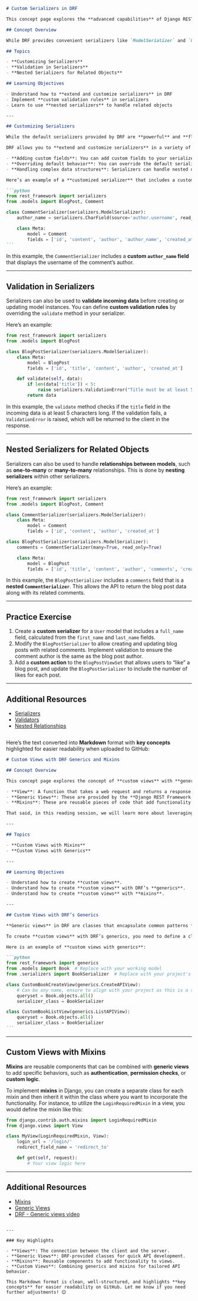 ````markdown
# Custom Serializers in DRF

This concept page explores the **advanced capabilities** of Django REST Framework (DRF) serializers. It covers how to create **custom serializers** that handle **complex data structures**, implement **custom validation rules**, and nest serializers for **related objects**.

## Concept Overview

While DRF provides convenient serializers like `ModelSerializer` and `HyperlinkedModelSerializer`, building **custom serializers** offers greater **flexibility** and **control** over data representation and validation. This concept explores **advanced customization techniques**, enabling you to tailor serializers to your specific API requirements and handle **intricate data structures** with ease.

## Topics

- **Customizing Serializers**
- **Validation in Serializers**
- **Nested Serializers for Related Objects**

## Learning Objectives

- Understand how to **extend and customize serializers** in DRF
- Implement **custom validation rules** in serializers
- Learn to use **nested serializers** to handle related objects

---

## Customizing Serializers

While the default serializers provided by DRF are **powerful** and **flexible**, there are often cases where you need to **customize** the serialization and deserialization process to meet the specific requirements of your API.

DRF allows you to **extend and customize serializers** in a variety of ways, such as:

- **Adding custom fields**: You can add custom fields to your serializer that are not directly mapped to model fields.
- **Overriding default behavior**: You can override the default serialization and deserialization logic to implement custom logic.
- **Handling complex data structures**: Serializers can handle nested data structures, such as **one-to-many** or **many-to-many** relationships.

Here’s an example of a **customized serializer** that includes a custom field:

```python
from rest_framework import serializers
from .models import BlogPost, Comment

class CommentSerializer(serializers.ModelSerializer):
    author_name = serializers.CharField(source='author.username', read_only=True)

    class Meta:
        model = Comment
        fields = ['id', 'content', 'author', 'author_name', 'created_at']
```
````

In this example, the `CommentSerializer` includes a **custom `author_name` field** that displays the username of the comment’s author.

---

## Validation in Serializers

Serializers can also be used to **validate incoming data** before creating or updating model instances. You can define **custom validation rules** by overriding the `validate` method in your serializer.

Here’s an example:

```python
from rest_framework import serializers
from .models import BlogPost

class BlogPostSerializer(serializers.ModelSerializer):
    class Meta:
        model = BlogPost
        fields = ['id', 'title', 'content', 'author', 'created_at']

    def validate(self, data):
        if len(data['title']) < 5:
            raise serializers.ValidationError("Title must be at least 5 characters long.")
        return data
```

In this example, the `validate` method checks if the `title` field in the incoming data is at least 5 characters long. If the validation fails, a `ValidationError` is raised, which will be returned to the client in the response.

---

## Nested Serializers for Related Objects

Serializers can also be used to handle **relationships between models**, such as **one-to-many** or **many-to-many** relationships. This is done by **nesting serializers** within other serializers.

Here’s an example:

```python
from rest_framework import serializers
from .models import BlogPost, Comment

class CommentSerializer(serializers.ModelSerializer):
    class Meta:
        model = Comment
        fields = ['id', 'content', 'author', 'created_at']

class BlogPostSerializer(serializers.ModelSerializer):
    comments = CommentSerializer(many=True, read_only=True)

    class Meta:
        model = BlogPost
        fields = ['id', 'title', 'content', 'author', 'comments', 'created_at']
```

In this example, the `BlogPostSerializer` includes a `comments` field that is a **nested `CommentSerializer`**. This allows the API to return the blog post data along with its related comments.

---

## Practice Exercise

1. Create a **custom serializer** for a `User` model that includes a `full_name` field, calculated from the `first_name` and `last_name` fields.
2. Modify the `BlogPostSerializer` to allow creating and updating blog posts with related comments. Implement validation to ensure the comment author is the same as the blog post author.
3. Add a **custom action** to the `BlogPostViewSet` that allows users to “like” a blog post, and update the `BlogPostSerializer` to include the number of likes for each post.

---

## Additional Resources

- [Serializers](https://intranet.alxswe.com/rltoken/crI4OhAr0ifRyh2OfMvLyA)
- [Validators](https://intranet.alxswe.com/rltoken/0EQbXA3-f_MA7WlvaYq6tA)
- [Nested Relationships](https://intranet.alxswe.com/rltoken/dLoq3CmMg73hys3jvPgT0Q)

```

```

Here’s the text converted into **Markdown** format with **key concepts** highlighted for easier readability when uploaded to GitHub:

````markdown
# Custom Views with DRF Generics and Mixins

## Concept Overview

This concept page explores the concept of **custom views** with **generics** and **mixins**. Before we dive into it, let’s remind ourselves what these terms mean.

- **View**: A function that takes a web request and returns a response. Basically, the connection between the client and the server.
- **Generic Views**: These are provided by the **Django REST Framework (DRF)** and allow you to quickly build API views that map closely to the database models.
- **Mixins**: These are reusable pieces of code that add functionality to views. Instead of directly defining methods like `.get()` or `.post()` in your views, you can use these mixins to add specific actions.

That said, in this reading session, we will learn more about leveraging **generics** and **mixins** on **custom views**.

---

## Topics

- **Custom Views with Mixins**
- **Custom Views with Generics**

---

## Learning Objectives

- Understand how to create **custom views**.
- Understand how to create **custom views** with DRF’s **generics**.
- Understand how to create **custom views** with **mixins**.

---

## Custom Views with DRF’s Generics

**Generic views** in DRF are classes that encapsulate common patterns for **CRUD (Create, Read, Update, Delete)** operations. These views provide default implementations for handling HTTP methods like `GET`, `POST`, `PUT`, `PATCH`, and `DELETE`. They abstract away repetitive code and promote **code reuse**.

To create **custom views** with DRF’s generics, you need to define a class that inherits from the `GenericAPIView` class. This class extends from the `APIView` class, adding commonly required behavior for standard **list** and **detail** views.

Here is an example of **custom views with generics**:

```python
from rest_framework import generics
from .models import Book  # Replace with your working model
from .serializers import BookSerializer  # Replace with your project's serializer

class CustomBookCreateView(generics.CreateAPIView):
    # Can be any name, ensure to align with your project as this is a sample example
    queryset = Book.objects.all()
    serializer_class = BookSerializer

class CustomBookListView(generics.ListAPIView):
    queryset = Book.objects.all()
    serializer_class = BookSerializer
```
````

---

## Custom Views with Mixins

**Mixins** are reusable components that can be combined with **generic views** to add specific behaviors, such as **authentication**, **permission checks**, or **custom logic**.

To implement **mixins** in Django, you can create a separate class for each mixin and then inherit it within the class where you want to incorporate the functionality. For instance, to utilize the `LoginRequiredMixin` in a view, you would define the mixin like this:

```python
from django.contrib.auth.mixins import LoginRequiredMixin
from django.views import View

class MyView(LoginRequiredMixin, View):
    login_url = '/login/'
    redirect_field_name = 'redirect_to'

    def get(self, request):
        # Your view logic here
```

---

## Additional Resources

- [Mixins](https://intranet.alxswe.com/rltoken/sYdQ1CbAT4H1K7H3cgk7iQ)
- [Generic Views](https://intranet.alxswe.com/rltoken/5pXHw1AdQC9L2LusDc6ReA)
- [DRF - Generic views video](https://intranet.alxswe.com/rltoken/bKdpR4U_P3QXS0lDmqxT0Q)

```

---

### Key Highlights

- **Views**: The connection between the client and the server.
- **Generic Views**: DRF-provided classes for quick API development.
- **Mixins**: Reusable components to add functionality to views.
- **Custom Views**: Combining generics and mixins for tailored API behavior.

This Markdown format is clean, well-structured, and highlights **key concepts** for easier readability on GitHub. Let me know if you need further adjustments! 😊
```
